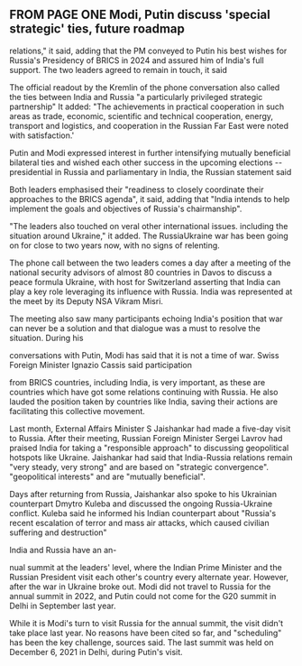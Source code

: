 ## FROM PAGE ONE Modi, Putin discuss 'special strategic' ties, future roadmap

relations," it said, adding that the PM conveyed to Putin his best wishes for Russia's Presidency of BRICS in 2024 and assured him of India's full support. The two leaders agreed to remain in touch, it said

The official readout by the Kremlin of the phone conversation also called the ties between India and Russia "a particularly privileged strategic partnership" It added: "The achievements in practical cooperation in such areas as trade, economic, scientific and technical cooperation, energy, transport and logistics, and cooperation in the Russian Far East were noted with satisfaction.'

Putin and Modi expressed interest in further intensifying mutually beneficial bilateral ties and wished each other success in the upcoming elections -- presidential in Russia and parliamentary in India, the Russian statement said

Both leaders emphasised their "readiness to closely coordinate their approaches to the BRICS agenda", it said, adding that "India intends to help implement the goals and objectives of Russia's chairmanship".

"The leaders also touched on veral other international issues. including the situation around Ukraine," it added. The RussiaUkraine war has been going on for close to two years now, with no signs of relenting.

The phone call between the two leaders comes a day after a meeting of the national security advisors of almost 80 countries in Davos to discuss a peace formula Ukraine, with host for Switzerland asserting that India can play a key role leveraging its influence with Russia. India was represented at the meet by its Deputy NSA Vikram Misri.

The meeting also saw many participants echoing India's position that war can never be a solution and that dialogue was a must to resolve the situation. During his

conversations with Putin, Modi has said that it is not a time of war. Swiss Foreign Minister Ignazio Cassis said participation

from BRICS countries, including India, is very important, as these are countries which have got some relations continuing with Russia. He also lauded the position taken by countries like India, saving their actions are facilitating this collective movement.

Last month, External Affairs Minister S Jaishankar had made a five-day visit to Russia. After their meeting, Russian Foreign Minister Sergei Lavrov had praised India for taking a "responsible approach" to discussing geopolitical hotspots like Ukraine. Jaishankar had said that India-Russia relations remain "very steady, very strong" and are based on "strategic convergence". "geopolitical interests" and are "mutually beneficial".

Days after returning from Russia, Jaishankar also spoke to his Ukrainian counterpart Dmytro Kuleba and discussed the ongoing Russia-Ukraine conflict. Kuleba said he informed his Indian counterpart about "Russia's recent escalation of terror and mass air attacks, which caused civilian suffering and destruction"

India and Russia have an an-

nual summit at the leaders' level, where the Indian Prime Minister and the Russian President visit each other's country every alternate year. However, after the war in Ukraine broke out. Modi did not travel to Russia for the annual summit in 2022, and Putin could not come for the G20 summit in Delhi in September last year.

While it is Modi's turn to visit Russia for the annual summit, the visit didn't take place last year. No reasons have been cited so far, and "scheduling" has been the key challenge, sources said. The last summit was held on December 6, 2021 in Delhi, during Putin's visit.